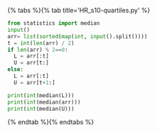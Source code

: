 {% tabs %}{% tab title='HR_s10-quartiles.py' %}

```py
from statistics import median
input()
arr= list(sorted(map(int, input().split())))
t = int(len(arr) / 2)
if len(arr) % 2==0:
  L = arr[:t]
  U = arr[t:]
else:
  L = arr[:t]
  U = arr[t+1:]

print(int(median(L)))
print(int(median(arr)))
print(int(median(U)))
```

{% endtab %}{% endtabs %}
